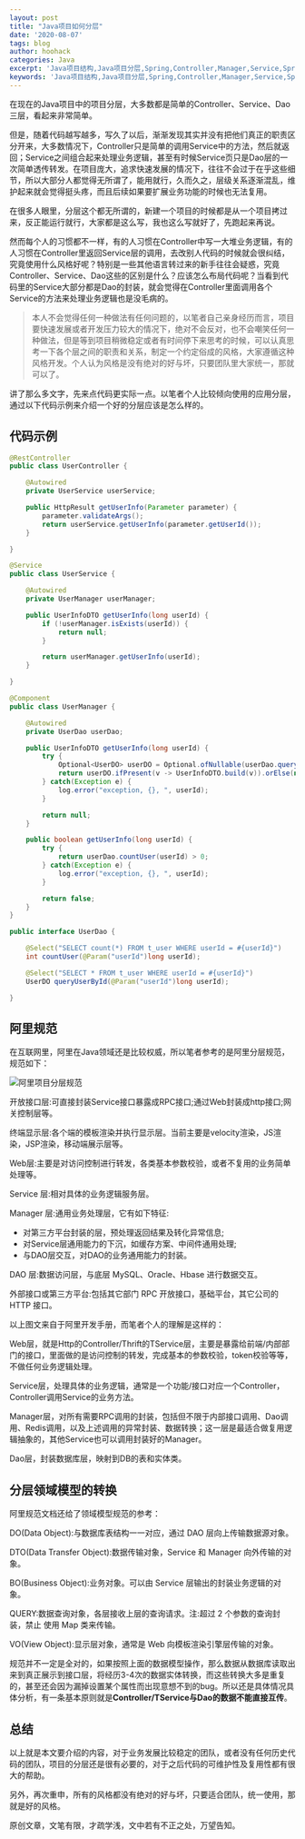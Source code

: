 ```yaml
---
layout: post
title: "Java项目如何分层"
date: '2020-08-07'
tags: blog
author: hoohack
categories: Java
excerpt: 'Java项目结构,Java项目分层,Spring,Controller,Manager,Service,Spring Boot,Spring Web,Java Web'
keywords: 'Java项目结构,Java项目分层,Spring,Controller,Manager,Service,Spring Boot,Spring Web,Java Web'
---
```


在现在的Java项目中的项目分层，大多数都是简单的Controller、Service、Dao三层，看起来非常简单。

但是，随着代码越写越多，写久了以后，渐渐发现其实并没有把他们真正的职责区分开来，大多数情况下，Controller只是简单的调用Service中的方法，然后就返回；Service之间组合起来处理业务逻辑，甚至有时候Service页只是Dao层的一次简单透传转发。在项目庞大，追求快速发展的情况下，往往不会过于在乎这些细节，所以大部分人都觉得无所谓了，能用就行，久而久之，层级关系逐渐混乱，维护起来就会觉得挺头疼，而且后续如果要扩展业务功能的时候也无法复用。

在很多人眼里，分层这个都无所谓的，新建一个项目的时候都是从一个项目拷过来，反正能运行就行，大家都是这么写，我也这么写就好了，先跑起来再说。

然而每个人的习惯都不一样，有的人习惯在Controller中写一大堆业务逻辑，有的人习惯在Controller里返回Service层的调用，去改别人代码的时候就会很纠结，究竟使用什么风格好呢？特别是一些其他语言转过来的新手往往会疑惑，究竟Controller、Service、Dao这些的区别是什么？应该怎么布局代码呢？当看到代码里的Service大部分都是Dao的封装，就会觉得在Controller里面调用各个Service的方法来处理业务逻辑也是没毛病的。



> 本人不会觉得任何一种做法有任何问题的，以笔者自己亲身经历而言，项目要快速发展或者开发压力较大的情况下，绝对不会反对，也不会嘲笑任何一种做法，但是等到项目稍微稳定或者有时间停下来思考的时候，可以认真思考一下各个层之间的职责和关系，制定一个约定俗成的风格，大家遵循这种风格开发。个人认为风格是没有绝对的好与坏，只要团队里大家统一，那就可以了。

讲了那么多文字，先来点代码更实际一点。以笔者个人比较倾向使用的应用分层，通过以下代码示例来介绍一个好的分层应该是怎么样的。

## 代码示例

```java
@RestController
public class UserController {

    @Autowired
    private UserService userService;

    public HttpResult getUserInfo(Parameter parameter) {
        parameter.validateArgs();
        return userService.getUserInfo(parameter.getUserId());
    }

}

@Service
public class UserService {

    @Autowired
    private UserManager userManager;

    public UserInfoDTO getUserInfo(long userId) {
        if (!userManager.isExists(userId)) {
            return null;
        }

        return userManager.getUserInfo(userId);
    }

}

@Component
public class UserManager {

    @Autowired
    private UserDao userDao;

    public UserInfoDTO getUserInfo(long userId) {
        try {
            Optional<UserDO> userDO = Optional.ofNullable(userDao.queryUserById(userId));
            return userDO.ifPresent(v -> UserInfoDTO.build(v)).orElse(null);
        } catch(Exception e) {
            log.error("exception, {}, ", userId);
        }

        return null;
    }

    public boolean getUserInfo(long userId) {
        try {
            return userDao.countUser(userId) > 0;
        } catch(Exception e) {
            log.error("exception, {}, ", userId);
        }

        return false;
    }
}

public interface UserDao {

    @Select("SELECT count(*) FROM t_user WHERE userId = #{userId}")
    int countUser(@Param("userId")long userId);

    @Select("SELECT * FROM t_user WHERE userId = #{userId}")
    UserDO queryUserById(@Param("userId")long userId);

}

```

## 阿里规范

在互联网里，阿里在Java领域还是比较权威，所以笔者参考的是阿里分层规范，规范如下：

![阿里项目分层规范](https://www.hoohack.me/assets/images/2020/08/alibaba-project-stratify.jpg)

开放接口层:可直接封装Service接口暴露成RPC接口;通过Web封装成http接口;网关控制层等。

终端显示层:各个端的模板渲染并执行显示层。当前主要是velocity渲染，JS渲染，JSP渲染，移动端展示层等。

Web层:主要是对访问控制进行转发，各类基本参数校验，或者不复用的业务简单处理等。

Service 层:相对具体的业务逻辑服务层。

Manager 层:通用业务处理层，它有如下特征:
- 对第三方平台封装的层，预处理返回结果及转化异常信息;
- 对Service层通用能力的下沉，如缓存方案、中间件通用处理; 
- 与DAO层交互，对DAO的业务通用能力的封装。

DAO 层:数据访问层，与底层 MySQL、Oracle、Hbase 进行数据交互。

外部接口或第三方平台:包括其它部门 RPC 开放接口，基础平台，其它公司的 HTTP 接口。

以上图文来自于阿里开发手册，而笔者个人的理解是这样的：

Web层，就是Http的Controller/Thrift的TService层，主要是暴露给前端/内部部门的接口，里面做的是访问控制的转发，完成基本的参数校验，token校验等等，不做任何业务逻辑处理。

Service层，处理具体的业务逻辑，通常是一个功能/接口对应一个Controller，Controller调用Service的业务方法。

Manager层，对所有需要RPC调用的封装，包括但不限于内部接口调用、Dao调用、Redis调用，以及上述调用的异常封装、数据转换；这一层是最适合做复用逻辑抽象的，其他Service也可以调用封装好的Manager。

Dao层，封装数据库层，映射到DB的表和实体类。

## 分层领域模型的转换

阿里规范文档还给了领域模型规范的参考：

DO(Data Object):与数据库表结构一一对应，通过 DAO 层向上传输数据源对象。

DTO(Data Transfer Object):数据传输对象，Service 和 Manager 向外传输的对象。

BO(Business Object):业务对象。可以由 Service 层输出的封装业务逻辑的对象。

QUERY:数据查询对象，各层接收上层的查询请求。注:超过 2 个参数的查询封装，禁止 使用 Map 类来传输。

VO(View Object):显示层对象，通常是 Web 向模板渲染引擎层传输的对象。

规范并不一定是全对的，如果按照上面的数据模型操作，那么数据从数据库读取出来到真正展示到接口层，将经历3-4次的数据实体转换，而这些转换大多是重复的，甚至还会因为漏掉设置某个属性而出现意想不到的bug。所以还是具体情况具体分析，有一条基本原则就是**Controller/TService与Dao的数据不能直接互传**。

## 总结
以上就是本文要介绍的内容，对于业务发展比较稳定的团队，或者没有任何历史代码的团队，项目的分层还是很有必要的，对于之后代码的可维护性及复用性都有很大的帮助。

另外，再次重申，所有的风格都没有绝对的好与坏，只要适合团队，统一使用，那就是好的风格。

原创文章，文笔有限，才疏学浅，文中若有不正之处，万望告知。





